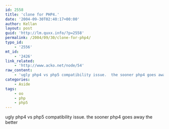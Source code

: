 ```yaml
---
id: 2558
title: 'clone for PHP4.'
date: '2004-09-30T02:40:17+00:00'
author: Kellan
layout: post
guid: 'http://lm.quxx.info/?p=2558'
permalink: /2004/09/30/clone-for-php4/
typo_id:
    - '2556'
mt_id:
    - '2426'
link_related:
    - 'http://www.acko.net/node/54'
raw_content:
    - 'ugly php4 vs php5 compatibility issue.  the sooner php4 goes away the better'
categories:
    - Aside
tags:
    - oo
    - php
    - php5
---
```


ugly php4 vs php5 compatibility issue. the sooner php4 goes away the better
